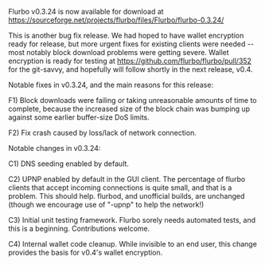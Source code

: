 Flurbo v0.3.24 is now available for download at
https://sourceforge.net/projects/flurbo/files/Flurbo/flurbo-0.3.24/

This is another bug fix release.  We had hoped to have wallet encryption ready for release, but more urgent fixes for existing clients were needed -- most notably block download problems were getting severe.  Wallet encryption is ready for testing at https://github.com/flurbo/flurbo/pull/352 for the git-savvy, and hopefully will follow shortly in the next release, v0.4.

Notable fixes in v0.3.24, and the main reasons for this release:

F1) Block downloads were failing or taking unreasonable amounts of time to complete, because the increased size of the block chain was bumping up against some earlier buffer-size DoS limits.

F2) Fix crash caused by loss/lack of network connection.

Notable changes in v0.3.24:

C1) DNS seeding enabled by default.

C2) UPNP enabled by default in the GUI client.  The percentage of flurbo clients that accept incoming connections is quite small, and that is a problem.  This should help.  flurbod, and unofficial builds, are unchanged (though we encourage use of "-upnp" to help the network!)

C3) Initial unit testing framework.  Flurbo sorely needs automated tests, and this is a beginning.  Contributions welcome.

C4) Internal wallet code cleanup.  While invisible to an end user, this change provides the basis for v0.4's wallet encryption.
